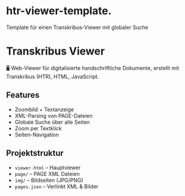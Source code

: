 # htr-viewer-template.
Template für einen Transkribus-Viewer mit globaler Suche

# Transkribus Viewer

🖥 Web-Viewer für digitalisierte handschriftliche Dokumente, erstellt mit Transkribus (HTR), HTML, JavaScript.

## Features
- Zoombild + Textanzeige
- XML-Parsing von PAGE-Dateien
- Globale Suche über alle Seiten
- Zoom per Textklick
- Seiten-Navigation

## Projektstruktur

- `viewer.html` – Hauptviewer
- `page/` – PAGE XML Dateien
- `img/` – Bildseiten (JPG/PNG)
- `pages.json` – Verlinkt XML & Bilder
